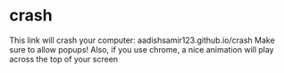# crash
This link will crash your computer: aadishsamir123.github.io/crash
Make sure to allow popups!
Also, if you use chrome, a nice animation will play across the top of your screen
